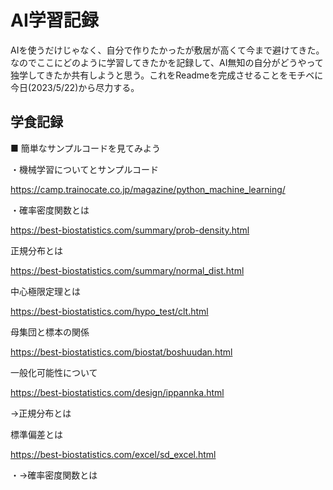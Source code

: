 # AI学習記録

AIを使うだけじゃなく、自分で作りたかったが敷居が高くて今まで避けてきた。なのでここにどのように学習してきたかを記録して、AI無知の自分がどうやって独学してきたか共有しようと思う。これをReadmeを完成させることをモチベに今日(2023/5/22)から尽力する。

## 学食記録

■ 簡単なサンプルコードを見てみよう

・機械学習についてとサンプルコード

https://camp.trainocate.co.jp/magazine/python_machine_learning/

・確率密度関数とは

https://best-biostatistics.com/summary/prob-density.html

正規分布とは

https://best-biostatistics.com/summary/normal_dist.html

中心極限定理とは

https://best-biostatistics.com/hypo_test/clt.html

母集団と標本の関係

https://best-biostatistics.com/biostat/boshuudan.html

一般化可能性について

https://best-biostatistics.com/design/ippannka.html

→正規分布とは

標準偏差とは

https://best-biostatistics.com/excel/sd_excel.html

・→確率密度関数とは

